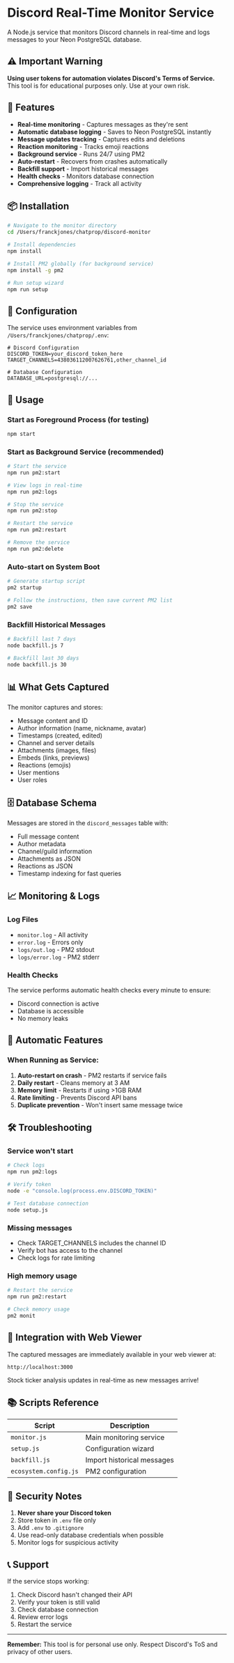 # Discord Real-Time Monitor Service

A Node.js service that monitors Discord channels in real-time and logs messages to your Neon PostgreSQL database.

## ⚠️ Important Warning
**Using user tokens for automation violates Discord's Terms of Service.** This tool is for educational purposes only. Use at your own risk.

## 🚀 Features

- **Real-time monitoring** - Captures messages as they're sent
- **Automatic database logging** - Saves to Neon PostgreSQL instantly
- **Message updates tracking** - Captures edits and deletions
- **Reaction monitoring** - Tracks emoji reactions
- **Background service** - Runs 24/7 using PM2
- **Auto-restart** - Recovers from crashes automatically
- **Backfill support** - Import historical messages
- **Health checks** - Monitors database connection
- **Comprehensive logging** - Track all activity

## 📦 Installation

```bash
# Navigate to the monitor directory
cd /Users/franckjones/chatprop/discord-monitor

# Install dependencies
npm install

# Install PM2 globally (for background service)
npm install -g pm2

# Run setup wizard
npm run setup
```

## 🔧 Configuration

The service uses environment variables from `/Users/franckjones/chatprop/.env`:

```env
# Discord Configuration
DISCORD_TOKEN=your_discord_token_here
TARGET_CHANNELS=438036112007626761,other_channel_id

# Database Configuration  
DATABASE_URL=postgresql://...
```

## 📝 Usage

### Start as Foreground Process (for testing)
```bash
npm start
```

### Start as Background Service (recommended)
```bash
# Start the service
npm run pm2:start

# View logs in real-time
npm run pm2:logs

# Stop the service
npm run pm2:stop

# Restart the service
npm run pm2:restart

# Remove the service
npm run pm2:delete
```

### Auto-start on System Boot
```bash
# Generate startup script
pm2 startup

# Follow the instructions, then save current PM2 list
pm2 save
```

### Backfill Historical Messages
```bash
# Backfill last 7 days
node backfill.js 7

# Backfill last 30 days
node backfill.js 30
```

## 📊 What Gets Captured

The monitor captures and stores:
- Message content and ID
- Author information (name, nickname, avatar)
- Timestamps (created, edited)
- Channel and server details
- Attachments (images, files)
- Embeds (links, previews)
- Reactions (emojis)
- User mentions
- User roles

## 🗄️ Database Schema

Messages are stored in the `discord_messages` table with:
- Full message content
- Author metadata
- Channel/guild information
- Attachments as JSON
- Reactions as JSON
- Timestamp indexing for fast queries

## 📈 Monitoring & Logs

### Log Files
- `monitor.log` - All activity
- `error.log` - Errors only
- `logs/out.log` - PM2 stdout
- `logs/error.log` - PM2 stderr

### Health Checks
The service performs automatic health checks every minute to ensure:
- Discord connection is active
- Database is accessible
- No memory leaks

## 🔄 Automatic Features

### When Running as Service:
1. **Auto-restart on crash** - PM2 restarts if service fails
2. **Daily restart** - Cleans memory at 3 AM
3. **Memory limit** - Restarts if using >1GB RAM
4. **Rate limiting** - Prevents Discord API bans
5. **Duplicate prevention** - Won't insert same message twice

## 🛠️ Troubleshooting

### Service won't start
```bash
# Check logs
npm run pm2:logs

# Verify token
node -e "console.log(process.env.DISCORD_TOKEN)"

# Test database connection
node setup.js
```

### Missing messages
- Check TARGET_CHANNELS includes the channel ID
- Verify bot has access to the channel
- Check logs for rate limiting

### High memory usage
```bash
# Restart the service
npm run pm2:restart

# Check memory usage
pm2 monit
```

## 🎯 Integration with Web Viewer

The captured messages are immediately available in your web viewer at:
```
http://localhost:3000
```

Stock ticker analysis updates in real-time as new messages arrive!

## 📚 Scripts Reference

| Script | Description |
|--------|-------------|
| `monitor.js` | Main monitoring service |
| `setup.js` | Configuration wizard |
| `backfill.js` | Import historical messages |
| `ecosystem.config.js` | PM2 configuration |

## 🔐 Security Notes

1. **Never share your Discord token**
2. Store token in `.env` file only
3. Add `.env` to `.gitignore`
4. Use read-only database credentials when possible
5. Monitor logs for suspicious activity

## 📞 Support

If the service stops working:
1. Check Discord hasn't changed their API
2. Verify your token is still valid
3. Check database connection
4. Review error logs
5. Restart the service

---

**Remember:** This tool is for personal use only. Respect Discord's ToS and privacy of other users.
